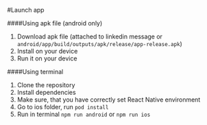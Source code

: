 #Launch app

####Using apk file (android only)

1. Download apk file (attached to linkedin message or `android/app/build/outputs/apk/release/app-release.apk`)
2. Install on your device
3. Run it on your device

####Using terminal
1. Clone the repository
2. Install dependencies
3. Make sure, that you have correctly set React Native environment
4. Go to ios folder, run `pod install`
5. Run in terminal `npm run android` or `npm run ios`
